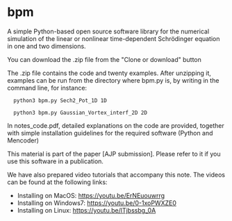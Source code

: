 # bpm
A simple Python-based open source software library for the numerical simulation of the linear or nonlinear time-dependent Schrödinger equation in one and two dimensions.

You can download the .zip file from the "Clone or download" button

The .zip file contains the code and twenty examples. After unzipping it, examples can be run from the directory where bpm.py is, by writing in the command line, for instance:

      python3 bpm.py Sech2_Pot_1D 1D

      python3 bpm.py Gaussian_Vortex_interf_2D 2D


In notes_code.pdf, detailed explanations on the code are provided, together with simple installation guidelines for the required software (Python and Mencoder) 


This material is part of the paper [AJP submission]. Please refer to it if you use this software in a publication.

We have also prepared video tutorials that accompany this note.  The videos can be found at the following 
links: 

  - Installing on MacOS: https://youtu.be/ErNEuouwrrg
  - Installing on Windows7: https://youtu.be/0-1xoPWXZE0
  - Installing on Linux: https://youtu.be/lTjbssbg_0A
